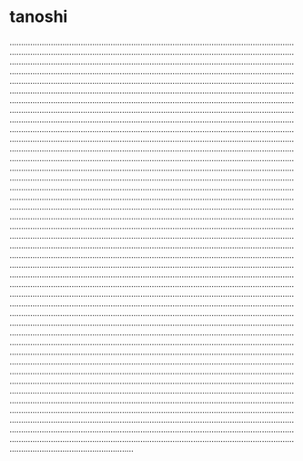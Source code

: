 # tanoshi
..............................................................................................................................................................................................................................................................................................................................................................................................................................................................................................................................................................................................................................................................................................................................................................................................................................................................................................................................................................................................................................................................................................................................................................................................................................................................................................................................................................................................................................................................................................................................................................................................................................................................................................................................................................................................................................................................................................................................................................................................................................................................................................................................................................................................................................................................................................................................................................................................................................................................................................................................................................................................................................................................................................................................................................................................................................................................................................................................................................................................................................................................................................................................................................................................................................................................................................................................................................................................................................................................................................................................................................................................................................................................................................................................................................................................................................................................................................................................................................................................................................................................................................................................................................................................................................................................................................................................................................................................................................................................................................................................................................................................................................................................................................................................................................................................................................................................................................................................................................................................................................................................................................................................................................................................................................................................................................................................................................................................................................................................................